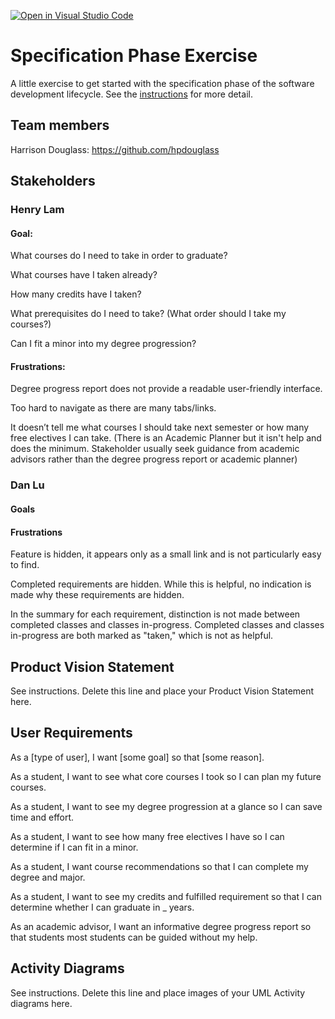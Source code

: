 [![Open in Visual Studio Code](https://classroom.github.com/assets/open-in-vscode-c66648af7eb3fe8bc4f294546bfd86ef473780cde1dea487d3c4ff354943c9ae.svg)](https://classroom.github.com/online_ide?assignment_repo_id=8554033&assignment_repo_type=AssignmentRepo)
# Specification Phase Exercise

A little exercise to get started with the specification phase of the software development lifecycle. See the [instructions](instructions.md) for more detail.

## Team members

Harrison Douglass: <https://github.com/hpdouglass>

## Stakeholders

### Henry Lam

#### Goal:
What courses do I need to take in order to graduate?

What courses have I taken already?

How many credits have I taken?

What prerequisites do I need to take? (What order should I take my courses?)

Can I fit a minor into my degree progression?

#### Frustrations:
Degree progress report does not provide a readable user-friendly interface.

Too hard to navigate as there are many tabs/links.

It doesn’t tell me what courses I should take next semester or how many free electives I can take. (There is an Academic Planner but it isn't help and does the minimum. Stakeholder usually seek guidance from academic advisors rather than the degree progress report or academic planner)

### Dan Lu

#### Goals

#### Frustrations

Feature is hidden, it appears only as a small link and is not particularly easy to find.

Completed requirements are hidden. While this is helpful, no indication is made why these requirements are hidden.

In the summary for each requirement, distinction is not made between completed classes and classes in-progress. Completed classes and classes in-progress are both marked as "taken," which is not as helpful.

## Product Vision Statement

See instructions. Delete this line and place your Product Vision Statement here.

## User Requirements

As a [type of user], I want [some goal] so that [some reason].

As a student, I want to see what core courses I took so I can plan my future courses.

As a student, I want to see my degree progression at a glance so I can save time and effort.

As a student, I want to see how many free electives I have so I can determine if I can fit in a minor.

As a student, I want course recommendations so that I can complete my degree and major.

As a student, I want to see my credits and fulfilled requirement so that I can determine whether I can graduate in _ years.

As an academic advisor, I want an informative degree progress report so that students most students can be guided without my help.

## Activity Diagrams

See instructions. Delete this line and place images of your UML Activity diagrams here.
